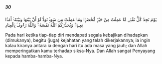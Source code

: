 ##### 30

<span class="ayah">يَوْمَ تَجِدُ كُلُّ نَفْسٍۢ مَّا عَمِلَتْ مِنْ خَيْرٍۢ مُّحْضَرًۭا وَمَا عَمِلَتْ مِن سُوٓءٍۢ تَوَدُّ لَوْ أَنَّ بَيْنَهَا وَبَيْنَهُۥٓ أَمَدًۢا بَعِيدًۭا ۗ وَيُحَذِّرُكُمُ ٱللَّهُ نَفْسَهُۥ ۗ وَٱللَّهُ رَءُوفٌۢ بِٱلْعِبَادِ</span>

<span class="ayah_translation">Pada hari ketika tiap-tiap diri mendapati segala kebajikan dihadapkan (dimukanya), begitu (juga) kejahatan yang telah dikerjakannya; ia ingin kalau kiranya antara ia dengan hari itu ada masa yang jauh; dan Allah memperingatkan kamu terhadap siksa-Nya. Dan Allah sangat Penyayang kepada hamba-hamba-Nya.</span>
